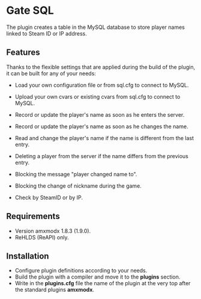 # Gate SQL

The plugin creates a table in the MySQL database to store player names linked to Steam ID or IP address.

## Features

Thanks to the flexible settings that are applied during the build of the plugin, it can be built for any of your needs:

* Load your own configuration file or from sql.cfg to connect to MySQL.
* Upload your own cvars or existing cvars from sql.cfg to connect to MySQL.

* Record or update the player's name as soon as he enters the server.

* Record or update the player's name as soon as he changes the name.

* Read and change the player's name if the name is different from the last entry.

* Deleting a player from the server if the name differs from the previous entry.

* Blocking the message "player changed name to".

* Blocking the change of nickname during the game.

* Check by SteamID or by IP.

## Requirements

* Version amxmodx 1.8.3 (1.9.0).
* ReHLDS (ReAPI) only.

## Installation

* Configure plugin definitions according to your needs.
* Build the plugin with a compiler and move it to the **plugins** section.
* Write in the **plugins.cfg** file the name of the plugin at the very top after the standard plugins **amxmodx**.

